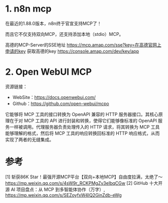 # 1. n8n mcp

在最近的1.88.0版本，n8n终于官宣支持MCP了！

而且它不仅支持双向MCP，还支持添加本地（stdio）MCP。

高德的MCP-Server的SSE地址
https://mcp.amap.com/sse?key=在高德官网上申请的key
获取高德的key
https://console.amap.com/dev/key/app

# 2. Open WebUI MCP

资源链接：

- WebSite：https://docs.openwebui.com/
- Github：https://github.com/open-webui/mcpo

它能够将 MCP 工具的接口转换为 OpenAPI 兼容的 HTTP 服务器接口。其核心原理在于对 MCP 工具的 API 进行封装和转换，使得它们能够像标准的 OpenAPI 服务一样被调用。代理服务器负责处理传入的 HTTP 请求，将其转换为 MCP 工具能够理解的格式，然后将 MCP 工具的响应转换回标准的 HTTP 响应格式，从而实现了两者的无缝集成。


# 参考

[1] 斩获86K Star！最强开源MCP平台【双向+本地MCP】自由度拉满，太绝了～https://mp.weixin.qq.com/s/4sW9r_RCKPMgZy3eIbqCGw
[2] GitHub 十大开源 AI 项目盘点：从 MCP 到多智能体协作（万字）, https://mp.weixin.qq.com/s/SEZoyfxW4IQ2GinZdb-eWg